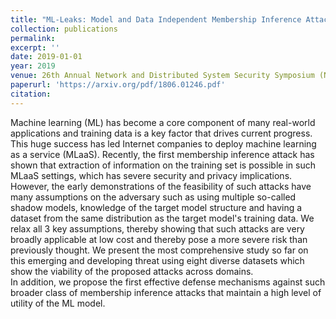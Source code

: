 ```yaml
---
title: "ML-Leaks: Model and Data Independent Membership Inference Attacks and Defenses on Machine Learning Models"
collection: publications
permalink: 
excerpt: ''
date: 2019-01-01
year: 2019
venue: 26th Annual Network and Distributed System Security Symposium (NDSS 2019)
paperurl: 'https://arxiv.org/pdf/1806.01246.pdf'
citation: 
---
```

Machine learning (ML) has become a core component of many real-world applications and training data is a key factor that drives current progress. This huge success has led Internet companies to deploy machine learning as a service (MLaaS). Recently, the first membership inference attack has shown that extraction of information on the training set is possible in such MLaaS settings, which has severe security and privacy implications. 
<br>
However, the early demonstrations of the feasibility of such attacks have many assumptions on the adversary such as using multiple so-called shadow models, knowledge of the target model structure and having a dataset from the same distribution as the target model's training data. We relax all 3 key assumptions, thereby showing that such attacks are very broadly applicable at low cost and thereby pose a more severe risk than previously thought. We present the most comprehensive study so far on this emerging and developing threat using eight diverse datasets which show the viability of the proposed attacks across domains. 
<br>
In addition, we propose the first effective defense mechanisms against such broader class of membership inference attacks that maintain a high level of utility of the ML model.
